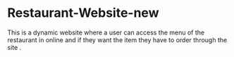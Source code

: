# Restaurant-Website-new
This is a dynamic website where a user can access the menu of the restaurant in online and if they want the item they have to order through the site .
